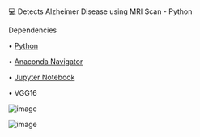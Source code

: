 💻 Detects Alzheimer Disease using MRI Scan - Python

Dependencies

• <a href="https://www.python.org/downloads/" target="_blank">Python</a>

• <a href="https://www.anaconda.com/products/distribution" target="_blank">Anaconda Navigator</a>

• <a href="https://jupyter.org/install" target="_blank">Jupyter Notebook</a>

• VGG16

![image](https://user-images.githubusercontent.com/124489810/216808066-b0d4b71a-58cd-4910-80dd-b315da042610.png)

![image](https://user-images.githubusercontent.com/124489810/216808057-74eb1476-f1a5-4e09-9b03-bf38992fdb7d.png)

